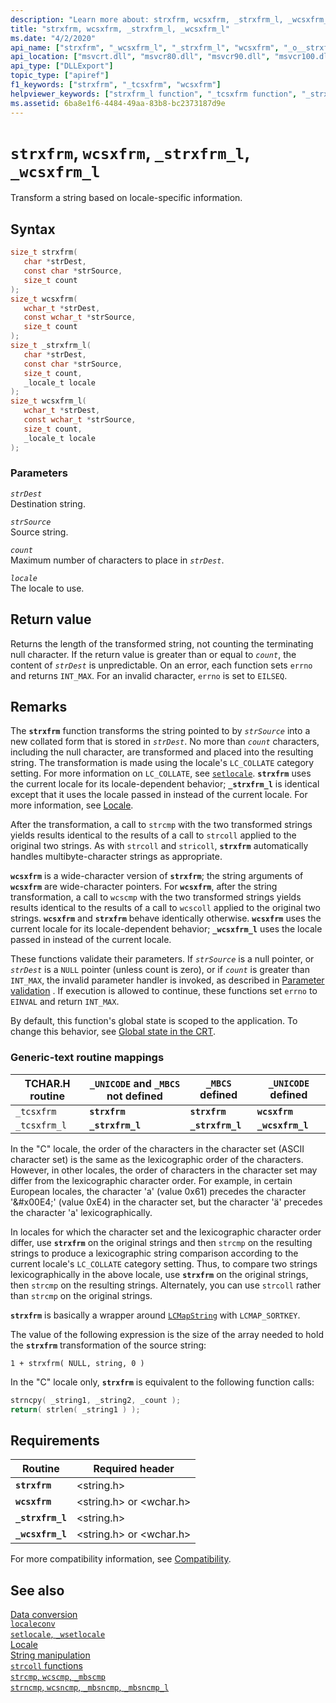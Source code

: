 ```yaml
---
description: "Learn more about: strxfrm, wcsxfrm, _strxfrm_l, _wcsxfrm_l"
title: "strxfrm, wcsxfrm, _strxfrm_l, _wcsxfrm_l"
ms.date: "4/2/2020"
api_name: ["strxfrm", "_wcsxfrm_l", "_strxfrm_l", "wcsxfrm", "_o__strxfrm_l", "_o__wcsxfrm_l"]
api_location: ["msvcrt.dll", "msvcr80.dll", "msvcr90.dll", "msvcr100.dll", "msvcr100_clr0400.dll", "msvcr110.dll", "msvcr110_clr0400.dll", "msvcr120.dll", "msvcr120_clr0400.dll", "ucrtbase.dll", "api-ms-win-crt-string-l1-1-0.dll", "api-ms-win-crt-private-l1-1-0.dll"]
api_type: ["DLLExport"]
topic_type: ["apiref"]
f1_keywords: ["strxfrm", "_tcsxfrm", "wcsxfrm"]
helpviewer_keywords: ["strxfrm_l function", "_tcsxfrm function", "_strxfrm_l function", "strxfrm function", "wcsxfrm_l function", "wcsxfrm function", "string comparison [C++], transforming strings", "tcsxfrm function", "strings [C++], comparing locale", "_wcsxfrm_l function"]
ms.assetid: 6ba8e1f6-4484-49aa-83b8-bc2373187d9e
---
```

# `strxfrm`, `wcsxfrm`, `_strxfrm_l`, `_wcsxfrm_l`

Transform a string based on locale-specific information.

## Syntax

```C
size_t strxfrm(
   char *strDest,
   const char *strSource,
   size_t count
);
size_t wcsxfrm(
   wchar_t *strDest,
   const wchar_t *strSource,
   size_t count
);
size_t _strxfrm_l(
   char *strDest,
   const char *strSource,
   size_t count,
   _locale_t locale
);
size_t wcsxfrm_l(
   wchar_t *strDest,
   const wchar_t *strSource,
   size_t count,
   _locale_t locale
);
```

### Parameters

*`strDest`*\
Destination string.

*`strSource`*\
Source string.

*`count`*\
Maximum number of characters to place in *`strDest`*.

*`locale`*\
The locale to use.

## Return value

Returns the length of the transformed string, not counting the terminating null character. If the return value is greater than or equal to *`count`*, the content of *`strDest`* is unpredictable. On an error, each function sets `errno` and returns `INT_MAX`. For an invalid character, `errno` is set to `EILSEQ`.

## Remarks

The **`strxfrm`** function transforms the string pointed to by *`strSource`* into a new collated form that is stored in *`strDest`*. No more than *`count`* characters, including the null character, are transformed and placed into the resulting string. The transformation is made using the locale's `LC_COLLATE` category setting. For more information on `LC_COLLATE`, see [`setlocale`](setlocale-wsetlocale.md). **`strxfrm`** uses the current locale for its locale-dependent behavior; **`_strxfrm_l`** is identical except that it uses the locale passed in instead of the current locale. For more information, see [Locale](../locale.md).

After the transformation, a call to `strcmp` with the two transformed strings yields results identical to the results of a call to `strcoll` applied to the original two strings. As with `strcoll` and `stricoll`, **`strxfrm`** automatically handles multibyte-character strings as appropriate.

**`wcsxfrm`** is a wide-character version of **`strxfrm`**; the string arguments of **`wcsxfrm`** are wide-character pointers. For **`wcsxfrm`**, after the string transformation, a call to `wcscmp` with the two transformed strings yields results identical to the results of a call to `wcscoll` applied to the original two strings. **`wcsxfrm`** and **`strxfrm`** behave identically otherwise. **`wcsxfrm`** uses the current locale for its locale-dependent behavior; **`_wcsxfrm_l`** uses the locale passed in instead of the current locale.

These functions validate their parameters. If *`strSource`* is a null pointer, or *`strDest`* is a `NULL` pointer (unless count is zero), or if *`count`* is greater than `INT_MAX`, the invalid parameter handler is invoked, as described in [Parameter validation](../parameter-validation.md) . If execution is allowed to continue, these functions set `errno` to `EINVAL` and return `INT_MAX`.

By default, this function's global state is scoped to the application. To change this behavior, see [Global state in the CRT](../global-state.md).

### Generic-text routine mappings

|TCHAR.H routine|`_UNICODE` and `_MBCS` not defined|`_MBCS` defined|`_UNICODE` defined|
|---------------------|------------------------------------|--------------------|-----------------------|
|`_tcsxfrm`|**`strxfrm`**|**`strxfrm`**|**`wcsxfrm`**|
|`_tcsxfrm_l`|**`_strxfrm_l`**|**`_strxfrm_l`**|**`_wcsxfrm_l`**|

In the "C" locale, the order of the characters in the character set (ASCII character set) is the same as the lexicographic order of the characters. However, in other locales, the order of characters in the character set may differ from the lexicographic character order. For example, in certain European locales, the character 'a' (value 0x61) precedes the character '&\#x00E4;' (value 0xE4) in the character set, but the character 'ä' precedes the character 'a' lexicographically.

In locales for which the character set and the lexicographic character order differ, use **`strxfrm`** on the original strings and then `strcmp` on the resulting strings to produce a lexicographic string comparison according to the current locale's `LC_COLLATE` category setting. Thus, to compare two strings lexicographically in the above locale, use **`strxfrm`** on the original strings, then `strcmp` on the resulting strings. Alternately, you can use `strcoll` rather than `strcmp` on the original strings.

**`strxfrm`** is basically a wrapper around [`LCMapString`](/windows/win32/api/winnls/nf-winnls-lcmapstringw) with `LCMAP_SORTKEY`.

The value of the following expression is the size of the array needed to hold the **`strxfrm`** transformation of the source string:

`1 + strxfrm( NULL, string, 0 )`

In the "C" locale only, **`strxfrm`** is equivalent to the following function calls:

```C
strncpy( _string1, _string2, _count );
return( strlen( _string1 ) );
```

## Requirements

|Routine|Required header|
|-------------|---------------------|
|**`strxfrm`**|\<string.h>|
|**`wcsxfrm`**|\<string.h> or \<wchar.h>|
|**`_strxfrm_l`**|\<string.h>|
|**`_wcsxfrm_l`**|\<string.h> or \<wchar.h>|

For more compatibility information, see [Compatibility](../compatibility.md).

## See also

[Data conversion](../data-conversion.md)\
[`localeconv`](localeconv.md)\
[`setlocale`, `_wsetlocale`](setlocale-wsetlocale.md)\
[Locale](../locale.md)\
[String manipulation](../string-manipulation-crt.md)\
[`strcoll` functions](../strcoll-functions.md)\
[`strcmp`, `wcscmp`, `_mbscmp`](strcmp-wcscmp-mbscmp.md)\
[`strncmp`, `wcsncmp`, `_mbsncmp`, `_mbsncmp_l`](strncmp-wcsncmp-mbsncmp-mbsncmp-l.md)
